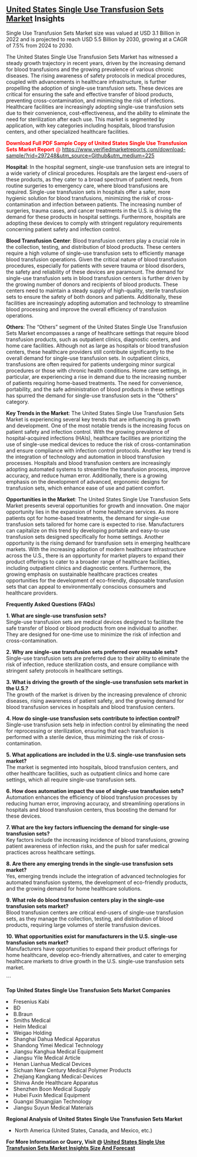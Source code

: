 <h2><a href="https://www.verifiedmarketreports.com/download-sample/?rid=297248&amp;utm_source=Github&amp;utm_medium=225" target="_blank">United States Single Use Transfusion Sets Market</a> Insights</h2><p>Single Use Transfusion Sets Market size was valued at USD 3.1 Billion in 2022 and is projected to reach USD 5.5 Billion by 2030, growing at a CAGR of 7.5% from 2024 to 2030.</p><p> <p>The United States Single Use Transfusion Sets Market has witnessed a steady growth trajectory in recent years, driven by the increasing demand for blood transfusions and the growing prevalence of various chronic diseases. The rising awareness of safety protocols in medical procedures, coupled with advancements in healthcare infrastructure, is further propelling the adoption of single-use transfusion sets. These devices are critical for ensuring the safe and effective transfer of blood products, preventing cross-contamination, and minimizing the risk of infections. Healthcare facilities are increasingly adopting single-use transfusion sets due to their convenience, cost-effectiveness, and the ability to eliminate the need for sterilization after each use. This market is segmented by application, with key categories including hospitals, blood transfusion centers, and other specialized healthcare facilities. <p><span class=""><span style="color: #ff0000;"><strong>Download Full PDF Sample Copy of United States Single Use Transfusion Sets Market Report</strong> @ </span><a href="https://www.verifiedmarketreports.com/download-sample/?rid=297248&amp;utm_source=Github&amp;utm_medium=225" target="_blank">https://www.verifiedmarketreports.com/download-sample/?rid=297248&amp;utm_source=Github&amp;utm_medium=225</a></span></p></p> <p><strong>Hospital</strong>: In the hospital segment, single-use transfusion sets are integral to a wide variety of clinical procedures. Hospitals are the largest end-users of these products, as they cater to a broad spectrum of patient needs, from routine surgeries to emergency care, where blood transfusions are required. Single-use transfusion sets in hospitals offer a safer, more hygienic solution for blood transfusions, minimizing the risk of cross-contamination and infection between patients. The increasing number of surgeries, trauma cases, and cancer treatments in the U.S. is driving the demand for these products in hospital settings. Furthermore, hospitals are adopting these devices to comply with stringent regulatory requirements concerning patient safety and infection control. <p><strong>Blood Transfusion Center</strong>: Blood transfusion centers play a crucial role in the collection, testing, and distribution of blood products. These centers require a high volume of single-use transfusion sets to efficiently manage blood transfusion operations. Given the critical nature of blood transfusion procedures, especially for patients with severe trauma or blood disorders, the safety and reliability of these devices are paramount. The demand for single-use transfusion sets in blood transfusion centers is further driven by the growing number of donors and recipients of blood products. These centers need to maintain a steady supply of high-quality, sterile transfusion sets to ensure the safety of both donors and patients. Additionally, these facilities are increasingly adopting automation and technology to streamline blood processing and improve the overall efficiency of transfusion operations. <p><strong>Others</strong>: The “Others” segment of the United States Single Use Transfusion Sets Market encompasses a range of healthcare settings that require blood transfusion products, such as outpatient clinics, diagnostic centers, and home care facilities. Although not as large as hospitals or blood transfusion centers, these healthcare providers still contribute significantly to the overall demand for single-use transfusion sets. In outpatient clinics, transfusions are often required for patients undergoing minor surgical procedures or those with chronic health conditions. Home care settings, in particular, are experiencing a rise in demand due to the increasing number of patients requiring home-based treatments. The need for convenience, portability, and the safe administration of blood products in these settings has spurred the demand for single-use transfusion sets in the “Others” category. <p><strong>Key Trends in the Market</strong>: The United States Single Use Transfusion Sets Market is experiencing several key trends that are influencing its growth and development. One of the most notable trends is the increasing focus on patient safety and infection control. With the growing prevalence of hospital-acquired infections (HAIs), healthcare facilities are prioritizing the use of single-use medical devices to reduce the risk of cross-contamination and ensure compliance with infection control protocols. Another key trend is the integration of technology and automation in blood transfusion processes. Hospitals and blood transfusion centers are increasingly adopting automated systems to streamline the transfusion process, improve accuracy, and reduce human error. Additionally, there is a growing emphasis on the development of advanced, ergonomic designs for transfusion sets, which enhance ease of use and patient comfort. <p><strong>Opportunities in the Market</strong>: The United States Single Use Transfusion Sets Market presents several opportunities for growth and innovation. One major opportunity lies in the expansion of home healthcare services. As more patients opt for home-based treatments, the demand for single-use transfusion sets tailored for home care is expected to rise. Manufacturers can capitalize on this trend by developing portable and easy-to-use transfusion sets designed specifically for home settings. Another opportunity is the rising demand for transfusion sets in emerging healthcare markets. With the increasing adoption of modern healthcare infrastructure across the U.S., there is an opportunity for market players to expand their product offerings to cater to a broader range of healthcare facilities, including outpatient clinics and diagnostic centers. Furthermore, the growing emphasis on sustainable healthcare practices creates opportunities for the development of eco-friendly, disposable transfusion sets that can appeal to environmentally conscious consumers and healthcare providers. <p><strong>Frequently Asked Questions (FAQs)</strong></p> <p><strong>1. What are single-use transfusion sets?</strong><br> Single-use transfusion sets are medical devices designed to facilitate the safe transfer of blood or blood products from one individual to another. They are designed for one-time use to minimize the risk of infection and cross-contamination.</p> <p><strong>2. Why are single-use transfusion sets preferred over reusable sets?</strong><br> Single-use transfusion sets are preferred due to their ability to eliminate the risk of infection, reduce sterilization costs, and ensure compliance with stringent safety protocols in healthcare settings.</p> <p><strong>3. What is driving the growth of the single-use transfusion sets market in the U.S.?</strong><br> The growth of the market is driven by the increasing prevalence of chronic diseases, rising awareness of patient safety, and the growing demand for blood transfusion services in hospitals and blood transfusion centers.</p> <p><strong>4. How do single-use transfusion sets contribute to infection control?</strong><br> Single-use transfusion sets help in infection control by eliminating the need for reprocessing or sterilization, ensuring that each transfusion is performed with a sterile device, thus minimizing the risk of cross-contamination.</p> <p><strong>5. What applications are included in the U.S. single-use transfusion sets market?</strong><br> The market is segmented into hospitals, blood transfusion centers, and other healthcare facilities, such as outpatient clinics and home care settings, which all require single-use transfusion sets.</p> <p><strong>6. How does automation impact the use of single-use transfusion sets?</strong><br> Automation enhances the efficiency of blood transfusion processes by reducing human error, improving accuracy, and streamlining operations in hospitals and blood transfusion centers, thus boosting the demand for these devices.</p> <p><strong>7. What are the key factors influencing the demand for single-use transfusion sets?</strong><br> Key factors include the increasing incidence of blood transfusions, growing patient awareness of infection risks, and the push for safer medical practices across healthcare settings.</p> <p><strong>8. Are there any emerging trends in the single-use transfusion sets market?</strong><br> Yes, emerging trends include the integration of advanced technologies for automated transfusion systems, the development of eco-friendly products, and the growing demand for home healthcare solutions.</p> <p><strong>9. What role do blood transfusion centers play in the single-use transfusion sets market?</strong><br> Blood transfusion centers are critical end-users of single-use transfusion sets, as they manage the collection, testing, and distribution of blood products, requiring large volumes of sterile transfusion devices.</p> <p><strong>10. What opportunities exist for manufacturers in the U.S. single-use transfusion sets market?</strong><br> Manufacturers have opportunities to expand their product offerings for home healthcare, develop eco-friendly alternatives, and cater to emerging healthcare markets to drive growth in the U.S. single-use transfusion sets market.</p> ```</p><p><strong>Top United States Single Use Transfusion Sets Market Companies</strong></p><div data-test-id=""><p><li>Fresenius Kabi</li><li> BD</li><li> B.Braun</li><li> Smiths Medical</li><li> Helm Medical</li><li> Weigao Holding</li><li> Shanghai Dahua Medical Apparatus</li><li> Shandong Yimei Medical Technology</li><li> Jiangsu Kanghua Medical Equipment</li><li> Jiangsu Yile Medical Article</li><li> Henan Lianhua Medical Devices</li><li> Sichuan New Century Medical Polymer Products</li><li> Zhejiang Kangkang Medical-Devices</li><li> Shinva Ande Healthcare Apparatus</li><li> Shenzhen Boon Medical Supply</li><li> Hubei Fuxin Medical Equipment</li><li> Guangxi Shuangjian Technology</li><li> Jiangsu Suyun Medical Materials</li></p><div><strong>Regional Analysis of&nbsp;United States Single Use Transfusion Sets Market</strong></div><ul><li dir="ltr"><p dir="ltr">North America&nbsp;(United States, Canada, and Mexico, etc.)</p></li></ul><p><strong>For More Information or Query, Visit @&nbsp;</strong><strong><a href="https://www.verifiedmarketreports.com/product/single-use-transfusion-sets-market/?utm_source=Github&amp;utm_medium=225" target="_blank">United States Single Use Transfusion Sets Market Insights Size And Forecast</a></strong></p></div>
